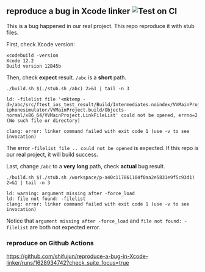 ## reproduce a bug in Xcode linker ![Test on CI](https://github.com/shifujun/reproduce-a-bug-in-Xcode-linker/workflows/Test%20on%20CI/badge.svg)

This is a bug happened in our real project. This repo reproduce it with stub files.

First, check Xcode version:
```
xcodebuild -version 
Xcode 12.2
Build version 12B45b
```

Then, check **expect** result. `/abc` is a **short** path.
```shell script
./build.sh $(./stub.sh /abc) 2>&1 | tail -n 3

ld: -filelist file '<mktemp -d>/abc/src/ftest_ios_test_result/Build/Intermediates.noindex/VVMainProject.build/Debug-iphonesimulator/VVMainProject.build/Objects-normal/x86_64/VVMainProject.LinkFileList' could not be opened, errno=2 (No such file or directory)

clang: error: linker command failed with exit code 1 (use -v to see invocation)
```

The error `-filelist file .. could not be opened` is expected. If this repo is our real project, it will build success.

Last, change `/abc` to a **very long** path, check **actual** bug result.
```
./build.sh $(./stub.sh /workspace/p-a40c117861104f0aa2e5831e9f5c93d1) 2>&1 | tail -n 3

ld: warning: argument missing after -force_load
ld: file not found: -filelist
clang: error: linker command failed with exit code 1 (use -v to see invocation)
```

Notice that `argument missing after -force_load` and `file not found: -filelist` are both not expected error.

### reproduce on Github Actions
https://github.com/shifujun/reproduce-a-bug-in-Xcode-linker/runs/1628934742?check_suite_focus=true
